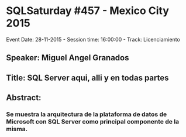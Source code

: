 # SQLSaturday #457 - Mexico City 2015
Event Date: 28-11-2015 - Session time: 16:00:00 - Track: Licenciamiento
## Speaker: Miguel Angel Granados
## Title: SQL Server aqui, alli y en todas partes
## Abstract:
### Se muestra la arquitectura de la plataforma de datos de Microsoft con SQL Server como principal componente de la misma.
